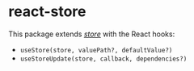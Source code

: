 # react-store

This package extends *[store](https://github.com/axtk/store)* with the React hooks:
- `useStore(store, valuePath?, defaultValue?)`
- `useStoreUpdate(store, callback, dependencies?)`
